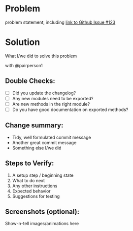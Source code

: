 Problem
=======
problem statement, including
[link to Github Issue #123](https://www.github.com/project/repo/123)

Solution
========
What I/we did to solve this problem

with @pairperson1

Double Checks:
---------------
- [ ] Did you update the changelog?
- [ ] Any new modules need to be exported?
- [ ] Are new methods in the right module?
- [ ] Do you have good documentation on exported methods?

Change summary:
---------------
* Tidy, well formulated commit message
* Another great commit message
* Something else I/we did

Steps to Verify:
----------------
1. A setup step / beginning state
1. What to do next
1. Any other instructions
1. Expected behavior
1. Suggestions for testing

Screenshots (optional):
-----------------------
Show-n-tell images/animations here


